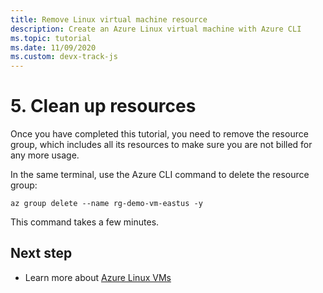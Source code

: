 ```yaml
---
title: Remove Linux virtual machine resource
description: Create an Azure Linux virtual machine with Azure CLI 
ms.topic: tutorial
ms.date: 11/09/2020
ms.custom: devx-track-js
---
```


# 5. Clean up resources

Once you have completed this tutorial, you need to remove the resource group, which includes all its resources to make sure you are not billed for any more usage. 

In the same terminal, use the Azure CLI command to delete the resource group:

```azurecli
az group delete --name rg-demo-vm-eastus -y
```

This command takes a few minutes. 

## Next step

* Learn more about [Azure Linux VMs](/virtual-machines)
